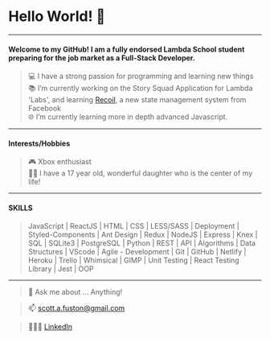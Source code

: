 # Hello World! 👋
---
  #### Welcome to my GitHub! I am a fully endorsed Lambda School student preparing for the job market as a Full-Stack Developer.
  > 💻 I have a strong passion for programming and learning new things<br>
   📚 I’m currently working on the Story Squad Application for Lambda 'Labs', and learning [Recoil](https://recoiljs.org/), a new state management system from Facebook<br>
   🌐 I’m currently learning more in depth advanced Javascript.
---
#### Interests/Hobbies
  >  🎮 Xbox enthusiast<br>
    👱‍♀️ I have a 17 year old, wonderful daughter who is the center of my life!
---
#### SKILLS
>JavaScript | ReactJS | HTML | CSS | LESS/SASS | Deployment | Styled-Components | Ant Design | Redux | NodeJS | Express | Knex | SQL | SQLite3 | PostgreSQL | Python | REST | API | Algorithms | Data Structures | VScode | Agile - Development | Git | GitHub | Netlify | Heroku | Trello | Whimsical | GIMP | Unit Testing | React Testing Library | Jest | OOP
---
> 💬 Ask me about ... Anything!

> 📫 [scott.a.fuston@gmail.com](scott.a.fuston@gmail.com)
    
> 🙋🏽‍♂️ [LinkedIn](https://www.linkedin.com/in/scott-fuston/)
